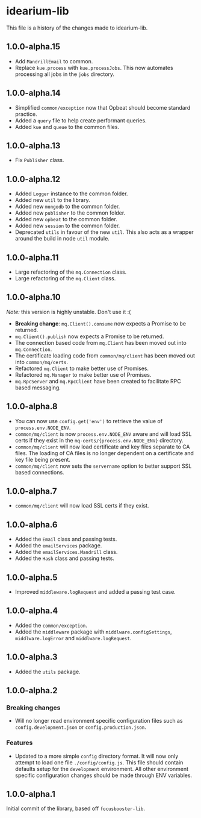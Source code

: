 # idearium-lib

This file is a history of the changes made to idearium-lib.

## 1.0.0-alpha.15

- Add `MandrillEmail` to common.
- Replace `kue.process` with `kue.processJobs`. This now automates processing all jobs in the `jobs` directory.

## 1.0.0-alpha.14

- Simplified `common/exception` now that Opbeat should become standard practice.
- Added a `query` file to help create performant queries.
- Added `kue` and `queue` to the common files.

## 1.0.0-alpha.13

- Fix `Publisher` class.

## 1.0.0-alpha.12

- Added `Logger` instance to the common folder.
- Added new `util` to the library.
- Added new `mongodb` to the common folder.
- Added new `publisher` to the common folder.
- Added new `opbeat` to the common folder.
- Added new `session` to the common folder.
- Deprecated `utils` in favour of the new `util`. This also acts as a wrapper around the build in node `util` module.

## 1.0.0-alpha.11

- Large refactoring of the `mq.Connection` class.
- Large refactoring of the `mq.Client` class.

## 1.0.0-alpha.10

*Note:* this version is highly unstable. Don't use it :(

- **Breaking change**: `mq.Client().consume` now expects a Promise to be returned.
- `mq.Client().publish` now expects a Promise to be returned.
- The connection based code from `mq.Client` has been moved out into `mq.Connection`.
- The certificate loading code from `common/mq/client` has been moved out into `common/mq/certs`.
- Refactored `mq.Client` to make better use of Promises.
- Refactored `mq.Manager` to make better use of Promises.
- `mq.RpcServer` and `mq.RpcClient` have been created to facilitate RPC based messaging.

## 1.0.0-alpha.8

- You can now use `config.get('env')` to retrieve the value of `process.env.NODE_ENV`.
- `common/mq/client` is now `process.env.NODE_ENV` aware and will load SSL certs if they exist in the `mq-certs/{process.env.NODE_ENV}` directory.
- `common/mq/client` will now load certificate and key files separate to CA files. The loading of CA files is no longer dependent on a certificate and key file being present.
- `common/mq/client` now sets the `servername` option to better support SSL based connections.

## 1.0.0-alpha.7

- `common/mq/client` will now load SSL certs if they exist.

## 1.0.0-alpha.6

- Added the `Email` class and passing tests.
- Added the `emailServices` package.
- Added the `emailServices.Mandrill` class.
- Added the `Hash` class and passing tests.

## 1.0.0-alpha.5

- Improved `middleware.logRequest` and added a passing test case.

## 1.0.0-alpha.4

- Added the `common/exception`.
- Added the `middleware` package with `middlware.configSettings`, `middlware.logError` and `middlware.logRequest`.

## 1.0.0-alpha.3

- Added the `utils` package.

## 1.0.0-alpha.2

### Breaking changes

- Will no longer read environment specific configuration files such as `config.development.json` or `config.production.json`.

### Features

- Updated to a more simple `config` directory format. It will now only attempt to load one file `./config/config.js`. This file should contain defaults setup for the `development` environment. All other environment specific configuration changes should be made through ENV variables.

## 1.0.0-alpha.1

Initial commit of the library, based off `focusbooster-lib`.
